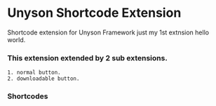 # Unyson Shortcode Extension

Shortcode extension for Unyson Framework just my 1st extnsion hello world.

### This extension extended by 2 sub extensions.

    1. normal button. 
    2. downloadable button.
    
    
### Shortcodes


